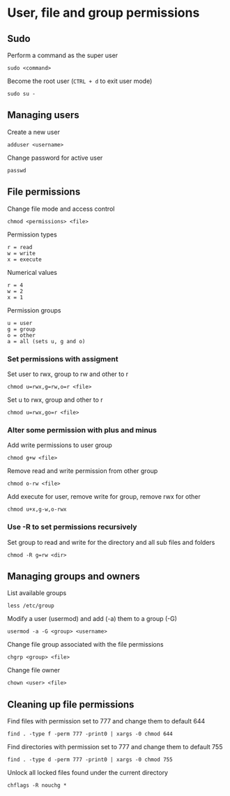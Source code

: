 # User, file and group permissions

## Sudo

Perform a command as the super user

	sudo <command>

Become the root user (`CTRL + d` to exit user mode)

    sudo su -

## Managing users

Create a new user

	adduser <username>

Change password for active user

	passwd

## File permissions

Change file mode and access control

	chmod <permissions> <file>

Permission types

	r = read
	w = write
	x = execute

Numerical values

	r = 4
	w = 2
	x = 1

Permission groups

	u = user
	g = group
	o = other
	a = all (sets u, g and o)

### Set permissions with assigment

Set user to rwx, group to rw and other to r

	chmod u=rwx,g=rw,o=r <file>

Set u to rwx, group and other to r

	chmod u=rwx,go=r <file>

### Alter some permission with plus and minus

Add write permissions to user group

	chmod g+w <file>

Remove read and write permission from other group

	chmod o-rw <file>

Add execute for user, remove write for group, remove rwx for other

	chmod u+x,g-w,o-rwx

### Use -R to set permissions recursively

Set group to read and write for the directory and all sub files and folders

	chmod -R g=rw <dir>


## Managing groups and owners

List available groups

	less /etc/group

Modify a user (usermod) and add (-a) them to a group (-G)

	usermod -a -G <group> <username>

Change file group associated with the file permissions

	chgrp <group> <file>

Change file owner

	chown <user> <file>


## Cleaning up file permissions

Find files with permission set to 777 and change them to default 644

	find . -type f -perm 777 -print0 | xargs -0 chmod 644

Find directories with permission set to 777 and change them to default 755

	find . -type d -perm 777 -print0 | xargs -0 chmod 755

Unlock all locked files found under the current directory

	chflags -R nouchg *
